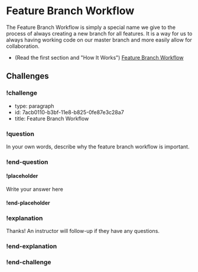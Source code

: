 # Feature Branch Workflow

The Feature Branch Workflow is simply a special name we give to the process of always creating a new branch for all features. It is a way for us to always having working code on our master branch and more easily allow for collaboration.

* (Read the first section and "How It Works") [Feature Branch Workflow](https://www.atlassian.com/git/tutorials/comparing-workflows#feature-branch-workflow)

## Challenges

<!-- Question -->

### !challenge

* type: paragraph
* id: 7acb0110-b3bf-11e8-b825-0fe87e3c28a7
* title: Feature Branch Workflow

### !question

In your own words, describe why the feature branch workflow is important.

### !end-question

#### !placeholder

Write your answer here

#### !end-placeholder

### !explanation

Thanks! An instructor will follow-up if they have any questions.

### !end-explanation

### !end-challenge
